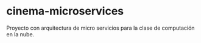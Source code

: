 # cinema-microservices
Proyecto con arquitectura de micro servicios para la clase de computación en la nube.
